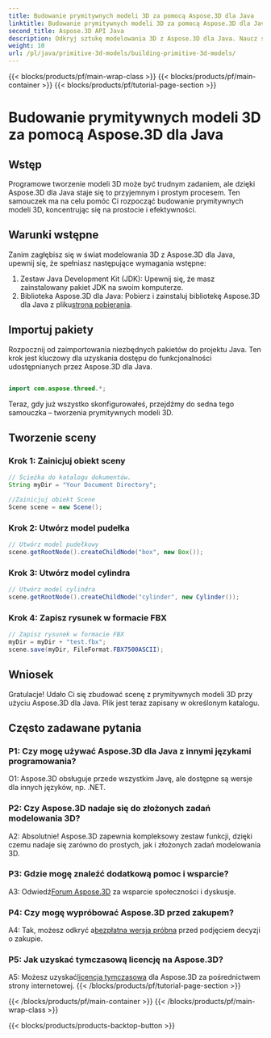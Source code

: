```yaml
---
title: Budowanie prymitywnych modeli 3D za pomocą Aspose.3D dla Java
linktitle: Budowanie prymitywnych modeli 3D za pomocą Aspose.3D dla Java
second_title: Aspose.3D API Java
description: Odkryj sztukę modelowania 3D z Aspose.3D dla Java. Naucz się bez wysiłku budować prymitywne modele 3D i uwolnij swoją kreatywność.
weight: 10
url: /pl/java/primitive-3d-models/building-primitive-3d-models/
---
```


{{< blocks/products/pf/main-wrap-class >}}
{{< blocks/products/pf/main-container >}}
{{< blocks/products/pf/tutorial-page-section >}}

# Budowanie prymitywnych modeli 3D za pomocą Aspose.3D dla Java

## Wstęp

Programowe tworzenie modeli 3D może być trudnym zadaniem, ale dzięki Aspose.3D dla Java staje się to przyjemnym i prostym procesem. Ten samouczek ma na celu pomóc Ci rozpocząć budowanie prymitywnych modeli 3D, koncentrując się na prostocie i efektywności.

## Warunki wstępne

Zanim zagłębisz się w świat modelowania 3D z Aspose.3D dla Java, upewnij się, że spełniasz następujące wymagania wstępne:

1. Zestaw Java Development Kit (JDK): Upewnij się, że masz zainstalowany pakiet JDK na swoim komputerze.
2.  Biblioteka Aspose.3D dla Java: Pobierz i zainstaluj bibliotekę Aspose.3D dla Java z pliku[strona pobierania](https://releases.aspose.com/3d/java/).

## Importuj pakiety

Rozpocznij od zaimportowania niezbędnych pakietów do projektu Java. Ten krok jest kluczowy dla uzyskania dostępu do funkcjonalności udostępnianych przez Aspose.3D dla Java.

```java

import com.aspose.threed.*;
```

Teraz, gdy już wszystko skonfigurowałeś, przejdźmy do sedna tego samouczka – tworzenia prymitywnych modeli 3D.

## Tworzenie sceny

### Krok 1: Zainicjuj obiekt sceny

```java
// Ścieżka do katalogu dokumentów.
String myDir = "Your Document Directory";

//Zainicjuj obiekt Scene
Scene scene = new Scene();
```

### Krok 2: Utwórz model pudełka

```java
// Utwórz model pudełkowy
scene.getRootNode().createChildNode("box", new Box());
```

### Krok 3: Utwórz model cylindra

```java
// Utwórz model cylindra
scene.getRootNode().createChildNode("cylinder", new Cylinder());
```

### Krok 4: Zapisz rysunek w formacie FBX

```java
// Zapisz rysunek w formacie FBX
myDir = myDir + "test.fbx";
scene.save(myDir, FileFormat.FBX7500ASCII);
```

## Wniosek

Gratulacje! Udało Ci się zbudować scenę z prymitywnych modeli 3D przy użyciu Aspose.3D dla Java. Plik jest teraz zapisany w określonym katalogu.

## Często zadawane pytania

### P1: Czy mogę używać Aspose.3D dla Java z innymi językami programowania?

O1: Aspose.3D obsługuje przede wszystkim Javę, ale dostępne są wersje dla innych języków, np. .NET.

### P2: Czy Aspose.3D nadaje się do złożonych zadań modelowania 3D?

A2: Absolutnie! Aspose.3D zapewnia kompleksowy zestaw funkcji, dzięki czemu nadaje się zarówno do prostych, jak i złożonych zadań modelowania 3D.

### P3: Gdzie mogę znaleźć dodatkową pomoc i wsparcie?

 A3: Odwiedź[Forum Aspose.3D](https://forum.aspose.com/c/3d/18) za wsparcie społeczności i dyskusje.

### P4: Czy mogę wypróbować Aspose.3D przed zakupem?

 A4: Tak, możesz odkryć a[bezpłatna wersja próbna](https://releases.aspose.com/) przed podjęciem decyzji o zakupie.

### P5: Jak uzyskać tymczasową licencję na Aspose.3D?

 A5: Możesz uzyskać[licencja tymczasowa](https://purchase.aspose.com/temporary-license/) dla Aspose.3D za pośrednictwem strony internetowej.
{{< /blocks/products/pf/tutorial-page-section >}}

{{< /blocks/products/pf/main-container >}}
{{< /blocks/products/pf/main-wrap-class >}}

{{< blocks/products/products-backtop-button >}}
